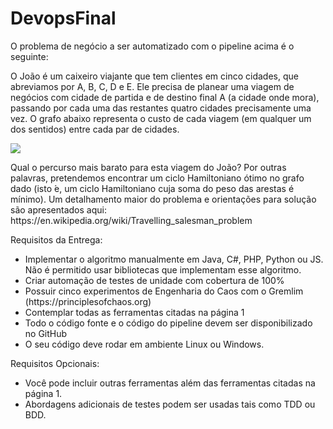 # DevopsFinal
<p>
O problema de negócio a ser automatizado com o pipeline acima é o seguinte:
</p>
<p>
O João é um caixeiro viajante que tem clientes em cinco cidades, que abreviamos por A, B, C, D e E. Ele precisa de planear uma viagem de negócios com cidade de partida e de destino final A (a cidade onde mora), passando por cada uma das restantes quatro cidades precisamente uma vez. O grafo abaixo representa o custo de cada viagem (em qualquer um dos sentidos) entre cada par de cidades.
</p>
<img src="https://i.ibb.co/7vvSTdR/grafo.png"/>
<p>
Qual o percurso mais barato para esta viagem do João? Por outras palavras, pretendemos encontrar um ciclo Hamiltoniano ótimo no grafo dado (isto ́e, um ciclo Hamiltoniano cuja soma do peso das arestas é mínimo). 
Um detalhamento maior do problema e orientações para solução são apresentados aqui:
https://en.wikipedia.org/wiki/Travelling_salesman_problem
</p>
Requisitos da Entrega:
<ul>
<li> Implementar o algoritmo manualmente em Java, C#, PHP, Python ou JS. Não é permitido usar bibliotecas que implementam esse algoritmo.</li>
<li> Criar automação de testes de unidade com cobertura de 100%</li>
<li> Possuir cinco experimentos de Engenharia do Caos com o Gremlim (https://principlesofchaos.org) </li>
<li> Contemplar todas as ferramentas citadas na página 1</li>
<li> Todo o código fonte e o código do pipeline devem ser disponibilizado no GitHub</li>
<li> O seu código deve rodar em ambiente Linux ou Windows.</li>
</ul>
Requisitos Opcionais:
<ul>
<li> Você pode incluir outras ferramentas além das ferramentas citadas na página 1.</li>
<li> Abordagens adicionais de testes podem ser usadas tais como TDD ou BDD.</li>
</ul>
